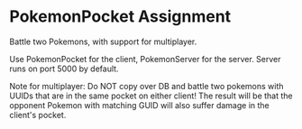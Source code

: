 # PokemonPocket Assignment
Battle two Pokemons, with support for multiplayer.

Use PokemonPocket for the  client, PokemonServer for the server.
Server runs on port 5000 by default.

Note for multiplayer: Do NOT copy over DB and battle two pokemons with UUIDs
that are in the same pocket on either client! The result will be that the
opponent Pokemon with matching GUID will also suffer damage in the client's pocket.
